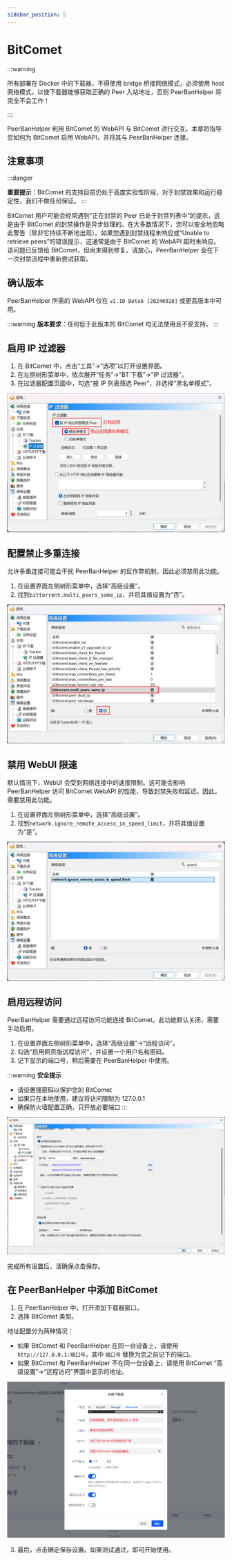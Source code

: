 ```yaml
---
sidebar_position: 5
---
```


# BitComet

:::warning

所有部署在 Docker 中的下载器，不得使用 bridge 桥接网络模式，必须使用 host 网络模式，以使下载器能够获取正确的 Peer 入站地址，否则 PeerBanHelper 将完全不会工作！ 

:::

PeerBanHelper 利用 BitComet 的 WebAPI 与 BitComet 进行交互。本章将指导您如何为 BitComet 启用 WebAPI，并将其与 PeerBanHelper 连接。

## 注意事项

:::danger

**重要提示**：BitComet 的支持目前仍处于高度实验性阶段，对于封禁效果和运行稳定性，我们不做任何保证。
:::

BitComet 用户可能会经常遇到“正在封禁的 Peer 已处于封禁列表中”的提示，这是由于 BitComet 的封禁操作是异步处理的。在大多数情况下，您可以安全地忽略此警告（除非它持续不断地出现）。如果您遇到封禁线程未响应或“Unable to retrieve peers”的错误提示，这通常是由于 BitComet 的 WebAPI 超时未响应。该问题已反馈给 BitComet，但尚未得到修复。请放心，PeerBanHelper 会在下一次封禁流程中重新尝试获取。

## 确认版本

PeerBanHelper 所需的 WebAPI 仅在 `v2.10 Beta6 [20240928]` 或更高版本中可用。

:::warning
**版本要求**：任何低于此版本的 BitComet 均无法使用且不受支持。
:::

## 启用 IP 过滤器

1. 在 BitComet 中，点击“工具”->“选项”以打开设置界面。
2. 在左侧树形菜单中，依次展开“任务”->“BT 下载”->“IP 过滤器”。
3. 在过滤器配置页面中，勾选“按 IP 列表筛选 Peer”，并选择“黑名单模式”。

![step1](./assets/BitComet-step1.jpg)

## 配置禁止多重连接

允许多重连接可能会干扰 PeerBanHelper 的反作弊机制，因此必须禁用此功能。

1. 在设置界面左侧树形菜单中，选择“高级设置”。
2. 找到`bittorrent.multi_peers_same_ip`，并将其值设置为“否”。

![step2](./assets/BitComet-step2.jpg)

## 禁用 WebUI 限速

默认情况下，WebUI 会受到网络连接中的速度限制。这可能会影响 PeerBanHelper 访问 BitComet WebAPI 的性能，导致封禁失败和延迟。因此，需要禁用此功能。

1. 在设置界面左侧树形菜单中，选择“高级设置”。
2. 找到`network.ignore_remote_access_in_speed_limit`，并将其值设置为“是”。

![step3](./assets/BitComet-step3.png)

## 启用远程访问

PeerBanHelper 需要通过远程访问功能连接 BitComet。此功能默认关闭，需要手动启用。

1. 在设置界面左侧树形菜单中，选择“高级设置”->“远程访问”。
2. 勾选“启用网页版远程访问”，并设置一个用户名和密码。
3. 记下显示的端口号，稍后需要在 PeerBanHelper 中使用。

:::warning
**安全提示**
- 请设置强密码以保护您的 BitComet
- 如果只在本地使用，建议将访问限制为 127.0.0.1
- 确保防火墙配置正确，只开放必要端口
:::

![step4](./assets/BitComet-step4.png)

完成所有设置后，请确保点击保存。

## 在 PeerBanHelper 中添加 BitComet

1. 在 PeerBanHelper 中，打开添加下载器窗口。
2. 选择 BitComet 类型。

地址配置分为两种情况：

- 如果 BitComet 和 PeerBanHelper 在同一台设备上，请使用 `http://127.0.0.1:端口号`，其中 `端口号` 替换为您之前记下的端口。
- 如果 BitComet 和 PeerBanHelper 不在同一台设备上，请使用 BitComet “高级设置”->“远程访问”界面中显示的地址。

![step5](./assets/BitComet-step5.png)

3. 最后，点击确定保存设置。如果测试通过，即可开始使用。